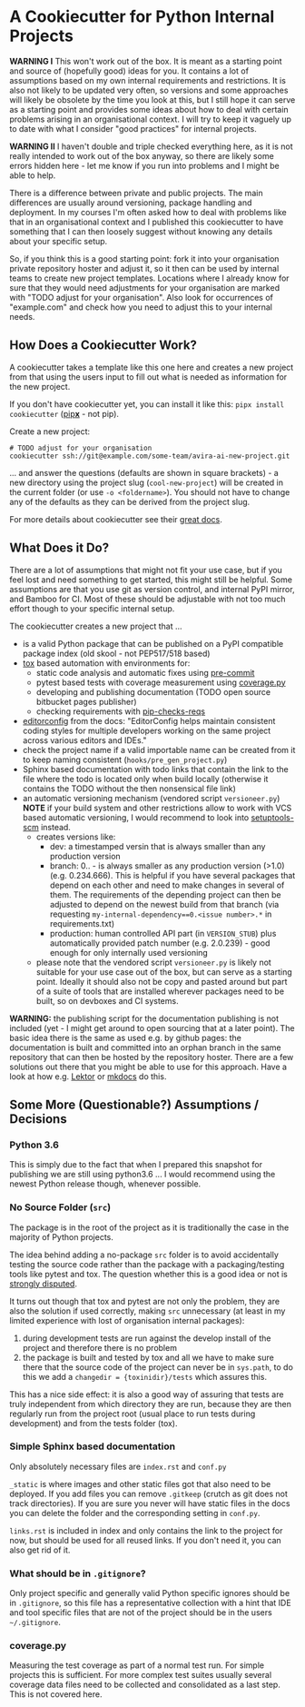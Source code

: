 # A Cookiecutter for Python Internal Projects

**WARNING I** This won't work out of the box. It is meant as a starting point and source of (hopefully good) ideas for you. It contains a lot of assumptions based on my own internal requirements and restrictions. It is also not likely to be updated very often, so versions and some approaches will likely be obsolete by the time you look at this, but I still hope it can serve as a starting point and provides some ideas about how to deal with certain problems arising in an organisational context. I will try to keep it vaguely up to date with what I consider "good practices" for internal projects.

**WARNING II** I haven't double and triple checked everything here, as it is not really intended to work out of the box anyway, so there are likely some errors hidden here - let me know if you run into problems and I might be able to help.

There is a difference between private and public projects. The main differences are usually around versioning, package handling and deployment. In my courses I'm often asked how to deal with problems like that in an organisational context and I published this cookiecutter to have something that I can then loosely suggest without knowing any details about your specific setup.

So, if you think this is a good starting point: fork it into your organisation private repository hoster and adjust it, so it then can be used by internal teams to create new project templates. Locations where I already know for sure that they would need adjustments for your organisation are marked with "TODO adjust for your organisation". Also look for occurrences of "example.com" and check how you need to adjust this to your internal needs.

## How Does a Cookiecutter Work?

A cookiecutter takes a template like this one here and creates a new project from that using the users input to fill out what is needed as information for the new project.

If you don't have cookiecutter yet, you can install it like this: `pipx install cookiecutter` ([pip**x**](https://pipxproject.github.io/pipx/) - not pip).

Create a new project:

```text
# TODO adjust for your organisation
cookiecutter ssh://git@example.com/some-team/avira-ai-new-project.git
```

... and answer the questions (defaults are shown in square brackets) - a new
 directory using the project slug (`cool-new-project`) will be created in the current folder
 (or use `-o <foldername>`). You should not have to change any of the defaults as they can be derived from the project slug.

For more details about cookiecutter see their [great docs](https://cookiecutter.readthedocs.io).

## What Does it Do?

There are a lot of assumptions that might not fit your use case, but if you feel lost and need something to get started, this might still be helpful. Some assumptions are that you use git as version control, and internal PyPI mirror, and Bamboo for CI. Most of these should be adjustable with not too much effort though to your specific internal setup.

The cookiecutter creates a new project that ...

* is a valid Python package that can be published on a PyPI compatible package index (old skool - not PEP517/518 based)
* [tox](https://pypi.org/project/tox) based automation with environments for:
    * static code analysis and automatic fixes using [pre-commit](https://pypi.org/project/pre-commit/)
    * pytest based tests with coverage measurement using [coverage.py](https://pypi.org/project/coverage)
    * developing and publishing documentation (TODO open source bitbucket pages publisher)
    * checking requirements with [pip-checks-reqs](https://pypi.org/project/pip_check_reqs/)
* [editorconfig](https://editorconfig.org/) from the docs: "EditorConfig helps maintain consistent coding styles for multiple developers working on the same project across various editors and IDEs."
* check the project name if a valid importable name can be created from it to keep naming consistent (`hooks/pre_gen_project.py`) 
* Sphinx based documentation with todo links that contain the link to the file where the todo is located only when build locally (otherwise it contains the TODO without the then nonsensical file link)
* an automatic versioning mechanism (vendored script `versioneer.py`) 
    **NOTE** if your build system and other restrictions allow to work with VCS based automatic versioning, I would recommend to look into [setuptools-scm](https://pypi.org/project/setuptools-scm/) instead.
    * creates versions like:
        * dev: a timestamped versin that is always smaller than any production version
        * branch: 0.<issue number>.<build number> - is always smaller as any production version (>1.0) (e.g. 0.234.666). This is helpful if you have several packages that depend on each other and need to make changes in several of them. The requirements of the depending project can then be adjusted to depend on the newest build from that branch (via requesting `my-internal-dependency==0.<issue number>.*` in requirements.txt)
        * production: human controlled API part (in `VERSION_STUB`) plus automatically provided patch number (e.g. 2.0.239) - good enough for only internally used versioning  
    * please note that the vendored script `versioneer.py` is likely not suitable for your use case out of the box, but can serve as a starting point. Ideally it should also not be copy and pasted around but part of a suite of tools that are installed wherever packages need to be built, so on devboxes and CI systems.

**WARNING:** the publishing script for the documentation publishing is not included (yet - I might get around to open sourcing that at a later point). The basic idea there is the same as used e.g. by github pages: the documentation is built and committed into an orphan branch in the same repository that can then be hosted by the repository hoster. There are a few solutions out there that you might be able to use for this approach. Have a look at how e.g. [Lektor](https://www.getlektor.com/) or [mkdocs](https://www.mkdocs.org/) do this.

## Some More (Questionable?) Assumptions / Decisions

### Python 3.6

This is simply due to the fact that when I prepared this snapshot for publishing we are still using python3.6 ... I would recommend using the newest Python release though, whenever possible.

### No Source Folder (`src`)

The package is in the root of the project as it is traditionally the case in the majority of Python projects.

The idea behind adding a no-package `src` folder is to avoid accidentally testing the source code rather than the package with a packaging/testing tools like pytest and tox. The question whether this is a good idea or not is [strongly disputed](https://github.com/pypa/packaging.python.org/issues/320).
 
It turns out though that tox and pytest are not only the problem, they are also the solution if used correctly, making `src` unnecessary (at least in my limited experience with lost of organisation internal packages): 

1. during development tests are run against the develop install of the project and therefore there is no problem
2. the package is built and tested by tox and all we have to make sure there that the source code of the project can never be in `sys.path`, to do this we add a `changedir = {toxinidir}/tests` which assures this. 

This has a nice side effect: it is also a good way of assuring that tests are truly independent from which directory they are run, because they are then regularly run from the project root (usual place to run tests during development) and from the tests folder (tox).

### Simple Sphinx based documentation

Only absolutely necessary files are `index.rst` and `conf.py`

`_static` is where images and other static files got that also need to be deployed. If you add files you can remove `.gitkeep` (crutch as git does not track directories). If you are sure you never will have static files in the docs you can delete the folder and the corresponding setting in `conf.py`.  

`links.rst` is included in index and only contains the link to the project for now, but should be used for all reused links. If you don't need it, you can also get rid of it.

### What should be in `.gitignore`?

Only project specific and generally valid Python specific ignores should be in `.gitignore`, so this file has a representative collection with a hint that IDE and tool specific files that are not of the project should be in the users `~/.gitignore`.

### coverage.py

Measuring the test coverage as part of a normal test run. For simple projects this is sufficient. For more complex test suites usually several coverage data files need to be collected and consolidated as a last step. This is not covered here.
